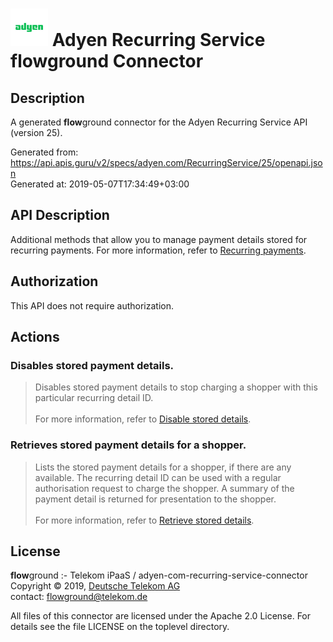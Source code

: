 # ![LOGO](logo.png) Adyen Recurring Service **flow**ground Connector

## Description

A generated **flow**ground connector for the Adyen Recurring Service API (version 25).

Generated from: https://api.apis.guru/v2/specs/adyen.com/RecurringService/25/openapi.json<br/>
Generated at: 2019-05-07T17:34:49+03:00

## API Description

Additional methods that allow you to manage payment details stored for recurring payments. For more information, refer to [Recurring payments](https://docs.adyen.com/developers/features/recurring-payments).

## Authorization

This API does not require authorization.

## Actions

### Disables stored payment details.

> Disables stored payment details to stop charging a shopper with this particular recurring detail ID.<br/>
> <br/>
> For more information, refer to [Disable stored details](https://docs.adyen.com/developers/features/recurring-payments/disable-stored-details).

### Retrieves stored payment details for a shopper.

> Lists the stored payment details for a shopper, if there are any available. The recurring detail ID can be used with a regular authorisation request to charge the shopper. A summary of the payment detail is returned for presentation to the shopper.<br/>
> <br/>
> For more information, refer to [Retrieve stored details](https://docs.adyen.com/developers/features/recurring-payments/retrieve-stored-details).

## License

**flow**ground :- Telekom iPaaS / adyen-com-recurring-service-connector<br/>
Copyright © 2019, [Deutsche Telekom AG](https://www.telekom.de)<br/>
contact: flowground@telekom.de

All files of this connector are licensed under the Apache 2.0 License. For details
see the file LICENSE on the toplevel directory.
